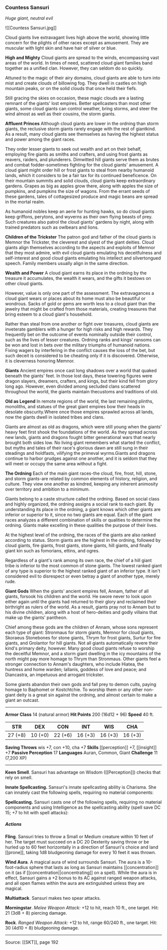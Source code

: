 ### Countess Sansuri
_Huge giant, neutral evil_

![[Countess Sansuri.jpg]]

Cloud giants live extravagant lives high above the world, showing little concern for the plights of other races except as amusement. They are muscular with light skin and have hair of silver or blue.

**High and Mighty** Cloud giants are spread to the winds, encompassing vast areas of the world. In times of need, scattered cloud giant families band together as a unified clan. However, they can seldom do so quickly.

Attuned to the magic of their airy domains, cloud giants are able to turn into mist and create clouds of billowing fog. They dwell in castles on high mountain peaks, or on the solid clouds that once held their fiefs.

Still gracing the skies on occasion, these magic clouds are a lasting remnant of the giants' lost empires. Better spellcasters than most other giants, some cloud giants can control weather, bring storms, and steer the wind almost as well as their cousins, the storm giants.


**Affluent Princes** Although cloud giants are lower in the ordning than storm giants, the reclusive storm giants rarely engage with the rest of giantkind. As a result, many cloud giants see themselves as having the highest status and power among the giant races.

They order lesser giants to seek out wealth and art on their behalf, employing fire giants as smiths and crafters, and using frost giants as reavers, raiders, and plunderers. Dimwitted hill giants serve them as brutes and combat fodder-sometimes fighting for the cloud giants' amusement. A cloud giant might order hill or frost giants to steal from nearby humanoid lands, which it considers to be a fair tax for its continued beneficence. On their mountain summits and solid clouds, cloud giants keep extraordinary gardens. Grapes as big as apples grow there, along with apples the size of pumpkins, and pumpkins the size of wagons. From the errant seeds of these gardens, tales of cottagesized produce and magic beans are spread in the mortal realm.

As humanoid nobles keep an aerie for hunting hawks, so do cloud giants keep griffons, perytons, and wyverns as their own flying beasts of prey. Such creatures also patrol the cloud giants' gardens by night, along with trained predators such as owlbears and lions.


**Children of the Trickster** The patron god and father of the cloud giants is Memnor the Trickster, the cleverest and slyest of the giant deities. Cloud giants align themselves according to the aspects and exploits of Memnor that they most admire, with evil cloud giants emulating his deceitfulness and self-interest and good cloud giants emulating his intellect and silvertongued speech. Family members usually align in the same direction.


**Wealth and Power** A cloud giant earns its place in the ordning by the treasure it accumulates, the wealth it wears, and the gifts it bestows on other cloud giants.

However, value is only one part of the assessment. The extravagances a cloud giant wears or places about its home must also be beautiful or wondrous. Sacks of gold or gems are worth less to a cloud giant than the jewelry that might be crafted from those materials, creating treasures that bring esteem to a cloud giant's household.

Rather than steal from one another or fight over treasures, cloud giants are inveterate gamblers with a hunger for high risks and high rewards. They frequently bet on the outcome of events nominally outside their control, such as the lives of lesser creatures. Ordning ranks and kings' ransoms can be won and lost in bets over the military triumphs of humanoid nations. Fixing wagers by interfering in the conflict causes the loss of the bet, but such deceit is considered to be cheating only if it is discovered. Otherwise, it is cleverness honoring Memnor.



**Giants** Ancient empires once cast long shadows over a world that quaked beneath the giants' feet. In those lost days, these towering figures were dragon slayers, dreamers, crafters, and kings, but their kind fell from glory long ago. However, even divided among secluded clans scattered throughout the world, the giants maintain thecustoms and traditions of old.

**Old as Legend** In remote regions of the world, the last remaining plinths, monoliths, and statues of the great giant empires bow their heads in desolate obscurity.Where once those empires sprawled across all lands, now the giants dwell in isolated tribes and clans.

Giants are almost as old as dragons, which were still young when the giants' heavy feet first shook the foundations of the world. As they spread across new lands, giants and dragons fought bitter generational wars that nearly brought both sides low. No living giant remembers what started the conflict, but myths and tales of their race's glorious dawn are still sung in their steadings and holdfasts, vilifying the primeval wyrms.Giants and dragons continue to harbor grudges against one another, and it is seldom that they will meet or occupy the same area without a fight.



**The Ordning** Each of the main giant races-the cloud, fire, frost, hill, stone, and storm giants-are related by common elements of history, religion, and culture. They view one another as kindred, keeping any inherent animosity over territory and ambition to a minimum.

Giants belong to a caste structure called the ordning. Based on social class and highly organized, the ordning assigns a social rank to each giant. By understanding its place in the ordning, a giant knows which other giants are inferior or superior to it, since no two giants are equal. Each of the giant races analyzes a different combination of skills or qualities to determine the ordning. Giants make excelling in these qualities the purpose of their lives.

At the highest level of the ordning, the races of the giants are also ranked according to status. Storm giants are the highest in the ordning, followed by cloud giants, fire giants, frost giants, stone giants, hill giants, and finally giant kin such as fomorians, ettins, and ogres.

Regardless of a giant's rank among its own race, the chief of a hill giant tribe is inferior to the most common of stone giants. The lowest ranked giant of any type is superior to the highest ranked giant of an inferior type. It isn't considered evil to disrespect or even betray a giant of another type, merely rude.


**Giant Gods** When the giants' ancient empires fell, Annam, father of all giants, forsook his children and the world. He swore never to look upon either again until the giants had returned to their glory and reclaimed their birthright as rulers of the world. As a result, giants pray not to Annam but to his divine children, along with a host of hero-deities and godly villains that make up the giants' pantheon.

Chief among these gods are the children of Annam, whose sons represent each type of giant: Stronmaus for storm giants, Memnor for cloud giants, Skoraeus Stonebones for stone giants, Thrym for frost giants, Surtur for fire giants, and Grolantor for hill giants. Not all giants automatically revere their kind's primary deity, however. Many good cloud giants refuse to worship the deceitful Memnor, and a storm giant dwelling in the icy mountains of the north might pay more homage to Thrym than Stronmaus. Other giants feel a stronger connection to Annam's daughters, who include Hiatea, the huntress and home warden; Iallanis, goddess of love and peace; and Diancastra, an impetuous and arrogant trickster.

Some giants abandon their own gods and fall prey to demon cults, paying homage to Baphomet or Kostchtchie. To worship them or any other non-giant deity is a great sin against the ordning, and almost certain to make a giant an outcast.






---

**Armor Class** 14 (natural armor)
**Hit Points** 200 (16d12 + 96)
**Speed** 40 ft.

| STR     | DEX     | CON     | INT     | WIS     | CHA     |
|---------|---------|---------|---------|---------|---------|
| 27 (+8) | 10 (+0) | 22 (+6) | 16 (+3) | 16 (+3) | 16 (+3) |

**Saving Throws** wis +7, con +10, cha +7
**Skills** [[perception]] +7, [[insight]] +7
**Passive Perception** 17
**Languages** Auran, Common, Giant
**Challenge** 11 (7,200 XP)

---

**Keen Smell**. Sansuri has advantage on Wisdom ([[Perception]]) checks that rely on smell.

**Innate Spellcasting.** Sansuri's innate spellcasting ability is Charisma. She can innately cast the following spells, requiring no material components:

**Spellcasting.** Sansuri casts one of the following spells, requiring no material components and using Intelligence as the spellcasting ability (spell save DC 15; +7 to hit with spell attacks):

##### Actions
**Fling**. Sansuri tries to throw a Small or Medium creature within 10 feet of her. The target must succeed on a DC 20 Dexterity saving throw or be hurled up to 60 feet horizontally in a direction of Sansuri's choice and land [[prone]], taking 1d8 bludgeoning damage for every 10 feet it was thrown.

**Wind Aura**. A magical aura of wind surrounds Sansuri. The aura is a 10-foot-radius sphere that lasts as long as Sansuri maintains [[concentration]] on it (as if [[concentration||concentrating]] on a spell). While the aura is in effect, Sansuri gains a +2 bonus to its AC against ranged weapon attacks, and all open flames within the aura are extinguished unless they are magical.

**Multiattack**. Sansuri makes two spear attacks.

**Morningstar**. _Melee Weapon Attack:_ +12 to hit, reach 10 ft., one target. Hit: 21 (3d8 + 8) piercing damage.

**Rock**. _Ranged Weapon Attack:_ +12 to hit, range 60/240 ft., one target. Hit: 30 (4d10 + 8) bludgeoning damage.


---

Source: [[SKT]], page 192